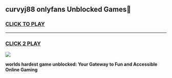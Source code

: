
## curvyj88 onlyfans Unblocked Games👋
<h3>
<a href="https://premium.freeplayer.one?title=curvyj88_onlyfans&ref=16F">CLICK TO PLAY</a></h3>
<hr>

<h3>
<a href="https://premium.freeplayer.one?title=curvyj88_onlyfans&ref=16F">CLICK 2 PLAY</a>
  
</h3>

<a href="https://premium.freeplayer.one?title=curvyj88_onlyfans&ref=16F/"><img src="https://clearcache.store/games.png"></a>


**worlds hardest game unblocked: Your Gateway to Fun and Accessible Online Gaming**
